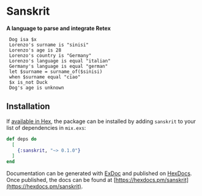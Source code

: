 # Sanskrit

**A language to parse and integrate Retex**

```
 Dog isa $x
 Lorenzo's surname is "sinisi"
 Lorenzo's age is 28
 Lorenzo's country is "Germany"
 Lorenzo's language is equal "italian"
 Germany's language is equal "german"
 let $surname = surname_of($sinisi)
 when $surname equal "ciao"
 $x is_not Duck
 Dog's age is unknown
```


## Installation

If [available in Hex](https://hex.pm/docs/publish), the package can be installed
by adding `sanskrit` to your list of dependencies in `mix.exs`:

```elixir
def deps do
  [
    {:sanskrit, "~> 0.1.0"}
  ]
end
```

Documentation can be generated with [ExDoc](https://github.com/elixir-lang/ex_doc)
and published on [HexDocs](https://hexdocs.pm). Once published, the docs can
be found at [https://hexdocs.pm/sanskrit](https://hexdocs.pm/sanskrit).

